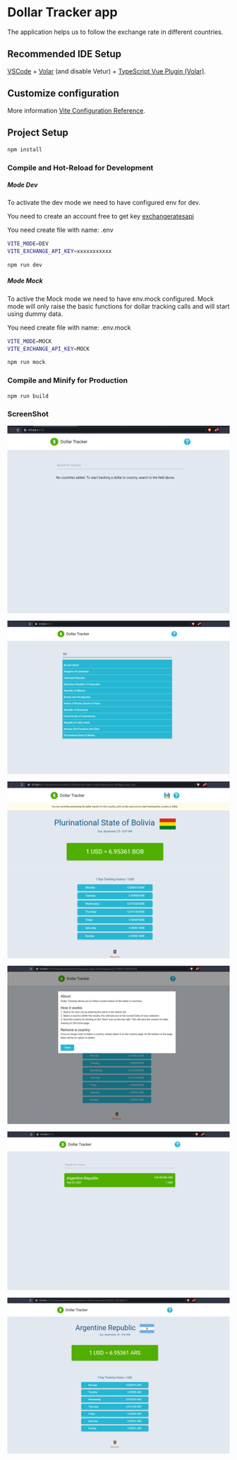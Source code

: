 # Dollar Tracker app

The application helps us to follow the exchange rate in different countries.

## Recommended IDE Setup

[VSCode](https://code.visualstudio.com/) + [Volar](https://marketplace.visualstudio.com/items?itemName=Vue.volar) (and disable Vetur) + [TypeScript Vue Plugin (Volar)](https://marketplace.visualstudio.com/items?itemName=Vue.vscode-typescript-vue-plugin).

## Customize configuration

More information [Vite Configuration Reference](https://vitejs.dev/config/).

## Project Setup

```sh
npm install
```

### Compile and Hot-Reload for Development

##### Mode Dev
To activate the dev mode we need to have configured env for dev.

You need to create an account free to get key [exchangeratesapi](https://exchangeratesapi.io/)

You need create file with name: .env

```sh
VITE_MODE=DEV
VITE_EXCHANGE_API_KEY=xxxxxxxxxxx
```

```sh
npm run dev
```

##### Mode Mock
To active the Mock mode we need to have env.mock configured. Mock mode will only raise the basic functions for dollar tracking calls and will start using dummy data.

You need create file with name: .env.mock

```sh
VITE_MODE=MOCK
VITE_EXCHANGE_API_KEY=MOCK
```


```sh
npm run mock
```

### Compile and Minify for Production

```sh
npm run build
```

### ScreenShot

![Screenshot](./screenshot/capture0.PNG)

![Screenshot](./screenshot/capture01.PNG)

![Screenshot](./screenshot/capture02.PNG)

![Screenshot](./screenshot/capture03.PNG)

![Screenshot](./screenshot/capture1.PNG)

![Screenshot](./screenshot/capture2.PNG)